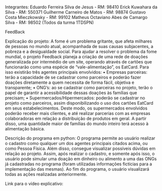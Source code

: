 Integrantes:
  Eduardo Ferreira Silva de Jesus - RM: 98410
  Erick Kuwahara da Silva - RM: 550371
  Guilherme Carneiro de Matos - RM: 98874
  Gustavo Costa Mieczkowsky - RM: 99102
  Matheus Octaviano Abes de Camargo Silva - RM: 98502
  (Todos da turma 1TDSPN)

FeedBack

Explicação do projeto:
  A fome é um problema gritante, que afeta milhares de pessoas no mundo atual, acompanhada de suas causas subjacentes, a pobreza e a desigualdade social.
  Para ajudar a resolver o problema da fome mundial, o projeto Feedback planeja a criação de uma rede de doações generalizada por intermédio de um site, operando através de cartões que funcionarão como uma espécie de “vale-alimentação”, os EatCard.
  Para isso existirão três agentes principais envolvidos:
•	Empresas parceiras: terão a capacidade de se cadastrar como parceiros e poderão fazer doações diretamente a quem necessita de forma fácil, objetiva e transparente;
•	 ONG’s: ao se cadastrar como parceiras no projeto, terão o papel de garantir a acessibilidade dessas doações às famílias que precisam;
•	Supermercados/Hipermercados: poderão se cadastrar no projeto como parceiros, assim disponibilizando o uso dos cartões EatCard em seus estabelecimentos.
  Deste modo, os supermercados envolvidos poderão receber mais clientes, e até realizar parcerias com as empresas colaboradoras em relação a distribuição de produtos em geral.
  A partir disso, uma quantidade maior de famílias do mundo inteiro terá acesso à alimentação básica.
  
Descrição do programa em python:
  O programa permite ao usuário realizar o cadastro como qualquer um dos agentes principais citados acima, ou como Pessoa Física. Além disso, consegue visualizar possíveis dúvidas em relação ao projeto.
  Assim, após realizar o cadastro, e somente após isso, o usuário pode simular uma doação em dinheiro ou alimento a uma das ONGs já cadastradas no programa (foram utilizadas informações fictícias para a implementação das mesmas).
  Ao fim do programa, o usuário visualizará todas as ações realizadas anteriormente.
  
Link para o vídeo explicativo: 
